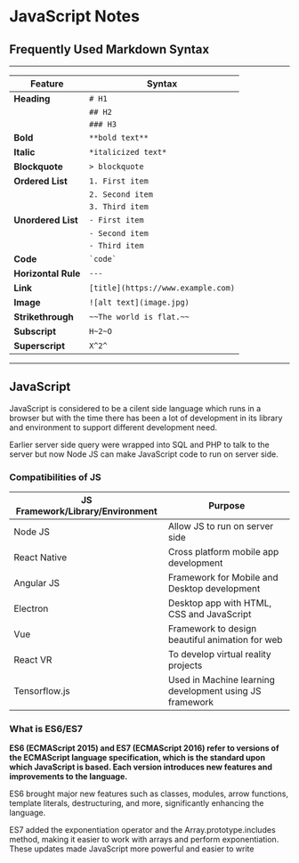 # JavaScript Notes

## Frequently Used Markdown Syntax
-----------------------------------------------

| **Feature**          | **Syntax**                            |
|----------------------|---------------------------------------|
| **Heading**          | `# H1`                                |
|                      | `## H2`                               |
|                      | `### H3`                              |
| **Bold**             | `**bold text**`                       |
| **Italic**           | `*italicized text*`                   |
| **Blockquote**       | `> blockquote`                        |
| **Ordered List**     | `1. First item`                       |
|                      | `2. Second item`                      |
|                      | `3. Third item`                       |
| **Unordered List**   | `- First item`                        |
|                      | `- Second item`                       |
|                      | `- Third item`                        |
| **Code**             | `` `code` ``                          |
| **Horizontal Rule**  | `---`                                 |
| **Link**             | `[title](https://www.example.com)`    |
| **Image**            | `![alt text](image.jpg)`              |
| **Strikethrough**    | `~~The world is flat.~~`              |
| **Subscript**        | `H~2~O`                               |
| **Superscript**      | `X^2^`                                |


----------------------------------------------

## JavaScript 
JavaScript is considered to be a cilent side language which runs in a browser but with the time there has been a lot of development in its library and environment to support different development need.

Earlier server side query were wrapped into SQL and PHP to talk to the server but now Node JS can make JavaScript code to run on server side.

### Compatibilities of JS
| **JS Framework/Library/Environment**| **Purpose**                                                                |
|-------------------------------------|----------------------------------------------------------------------------|
| Node JS                             | Allow JS to run on server side                                             |
| React Native                        | Cross platform mobile app development                                      |
| Angular JS                          | Framework for Mobile and Desktop development                               |
| Electron                            | Desktop app with HTML, CSS and JavaScript                                  |
| Vue                                 | Framework to design beautiful animation for web                            |
| React VR                            | To develop virtual reality projects                                        |
| Tensorflow.js                       | Used in Machine learning development using JS framework                    |

### What is ES6/ES7
**ES6 (ECMAScript 2015) and ES7 (ECMAScript 2016) refer to versions of the ECMAScript language specification, which is the standard upon which JavaScript is based. Each version introduces new features and improvements to the language.**

ES6 brought major new features such as classes, modules, arrow functions, template literals, destructuring, and more, significantly enhancing the language.

ES7 added the exponentiation operator and the Array.prototype.includes method, making it easier to work with arrays and perform exponentiation.
These updates made JavaScript more powerful and easier to write

